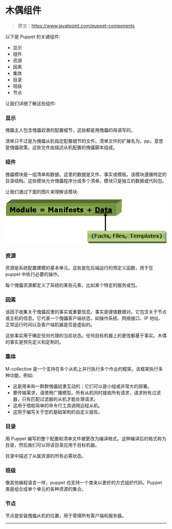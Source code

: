 # 木偶组件

> 原文：<https://www.javatpoint.com/puppet-components>

以下是 Puppet 的关键组件:

*   显示
*   组件
*   资源
*   因素
*   集体
*   目录
*   班级
*   节点

让我们详细了解这些组件:

### 显示

傀儡主人包含傀儡奴隶的配置细节，这些都是用傀儡的母语写的。

清单只不过是为傀儡从机指定配置细节的文件。清单文件的扩展名为。pp，意思是傀儡政策。这些文件由描述从机配置的傀儡脚本组成。

### 组件

傀儡模块是一组清单和数据。这里的数据是文件、事实或模板。该模块遵循特定的目录结构。这些模块允许傀儡程序分成多个清单。模块只是独立的数据或代码包。

让我们通过下面的图片来理解该模块:

![Puppet Components](img/1209c238c992c4855d834dcc0b0d7394.png)

### 资源

资源是系统配置建模的基本单元。这些是在后端运行的预定义函数，用于在 puppet 中执行必要的操作。

每个傀儡资源都定义了系统的某些元素，比如某个特定的服务或包。

### 因素

该因子收集关于傀儡奴隶的事实或重要信息。事实是键值数据对。它包含关于节点或主机的信息。它代表一个傀儡客户端状态，如操作系统、网络接口、IP 地址、正常运行时间以及客户端机器是否是虚拟的。

这些事实用于确定任何代理的当前状态。任何目标机器上的更改都基于事实。木偶的事实是预先定义和定制的。

### 集体

M-collective 是一个支持在多个从机上并行执行多个作业的框架。该框架执行多种功能，例如:

*   这是用来和一群群傀儡奴隶互动的；它们可以是小组或非常大的部署。
*   要传输需求，请使用广播模型。所有从机同时接收所有请求，请求附有过滤器，只有匹配过滤器的从机才能处理请求。
*   这用于借助简单的命令行工具调用远程从机。
*   这用于编写关于您的基础架构的自定义报告。

### 目录

用 Puppet 编写的整个配置和清单文件被更改为编译格式。这种编译后的格式称为目录，然后我们可以将该目录应用于目标机器。

目录中描述了从属资源的所有必需状态。

### 班级

像其他编程语言一样，puppet 也支持一个类来以更好的方式组织代码。Puppet 类是组合成单个单元的各种资源的集合。

### 节点

节点是安装傀儡从机的位置，用于管理所有客户端和服务器。

* * *